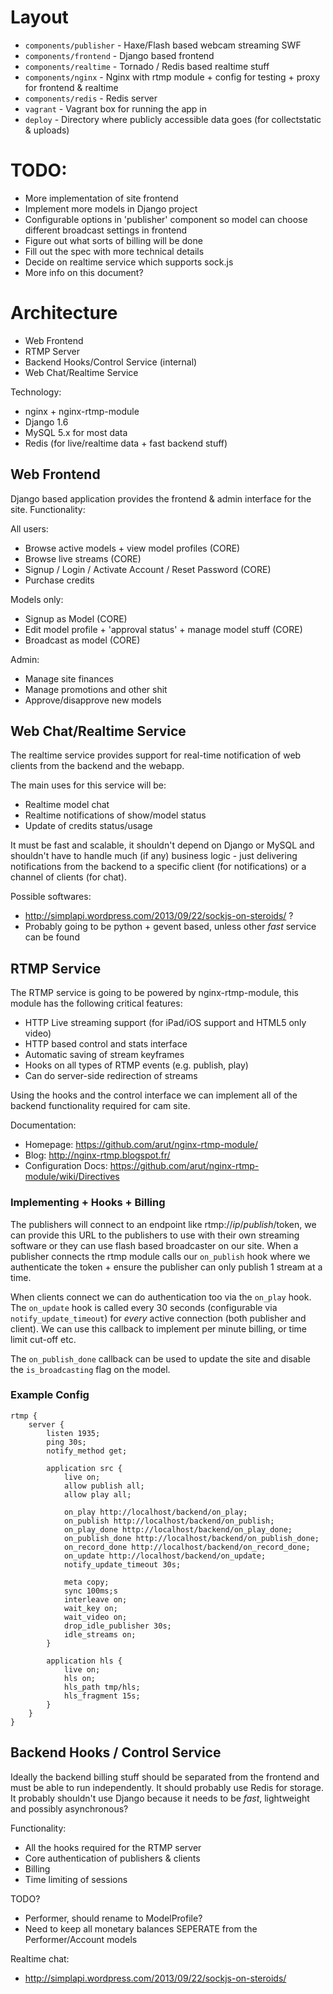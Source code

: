 # Layout

 * `components/publisher` - Haxe/Flash based webcam streaming SWF
 * `components/frontend` - Django based frontend
 * `components/realtime` - Tornado / Redis based realtime stuff
 * `components/nginx` - Nginx with rtmp module + config for testing + proxy for frontend & realtime
 * `components/redis` - Redis server
 * `vagrant` - Vagrant box for running the app in
 * `deploy` - Directory where publicly accessible data goes (for collectstatic & uploads)

# TODO:

 * More implementation of site frontend
 * Implement more models in Django project
 * Configurable options in 'publisher' component so model can choose different broadcast settings in frontend
 * Figure out what sorts of billing will be done
 * Fill out the spec with more technical details
 * Decide on realtime service which supports sock.js
 * More info on this document?

# Architecture

 * Web Frontend
 * RTMP Server
 * Backend Hooks/Control Service (internal)
 * Web Chat/Realtime Service

Technology:
 * nginx + nginx-rtmp-module
 * Django 1.6
 * MySQL 5.x for most data
 * Redis (for live/realtime data + fast backend stuff)

## Web Frontend

 Django based application provides the frontend & admin interface for the site.
 Functionality:

All users:
  * Browse active models + view model profiles (CORE)
  * Browse live streams (CORE)
  * Signup / Login / Activate Account / Reset Password (CORE)
  * Purchase credits

Models only:
  * Signup as Model (CORE)
  * Edit model profile + 'approval status' + manage model stuff (CORE)
  * Broadcast as model (CORE)

Admin:
  * Manage site finances
  * Manage promotions and other shit
  * Approve/disapprove new models


## Web Chat/Realtime Service

The realtime service provides support for real-time notification of web clients from the backend and the webapp.

The main uses for this service will be:
 * Realtime model chat
 * Realtime notifications of show/model status
 * Update of credits status/usage

It must be fast and scalable, it shouldn't depend on Django or MySQL and shouldn't have to handle much (if any) business logic - just delivering notifications from the backend to a specific client (for notifications) or a channel of clients (for chat).

Possible softwares:
 * http://simplapi.wordpress.com/2013/09/22/sockjs-on-steroids/ ?
 * Probably going to be python + gevent based, unless other *fast* service can be found

## RTMP Service

The RTMP service is going to be powered by nginx-rtmp-module, this module has the following critical features:

 * HTTP Live streaming support (for iPad/iOS support and HTML5 only video)
 * HTTP based control and stats interface
 * Automatic saving of stream keyframes
 * Hooks on all types of RTMP events (e.g. publish, play)
 * Can do server-side redirection of streams

Using the hooks and the control interface we can implement all of the backend functionality required for cam site.

Documentation:

 * Homepage: https://github.com/arut/nginx-rtmp-module/
 * Blog: http://nginx-rtmp.blogspot.fr/
 * Configuration Docs: https://github.com/arut/nginx-rtmp-module/wiki/Directives

### Implementing + Hooks + Billing

The publishers will connect to an endpoint like rtmp://$ip/publish/$token, we can provide this URL to the publishers to use with their own streaming software or they can use flash based broadcaster on our site. When a publisher connects the rtmp module calls our `on_publish` hook where we authenticate the token + ensure the publisher can only publish 1 stream at a time.

When clients connect we can do authentication too via the `on_play` hook. The `on_update` hook is called every 30 seconds (configurable via `notify_update_timeout`) for *every* active connection (both publisher and client). We can use this callback to implement per minute billing, or time limit cut-off etc.

The `on_publish_done` callback can be used to update the site and disable the `is_broadcasting` flag on the model.

### Example Config

```
rtmp {
	server {
		listen 1935;
		ping 30s;
		notify_method get;

		application src {
			live on;
			allow publish all;
			allow play all;

			on_play http://localhost/backend/on_play;
			on_publish http://localhost/backend/on_publish;
			on_play_done http://localhost/backend/on_play_done;
			on_publish_done http://localhost/backend/on_publish_done;
			on_record_done http://localhost/backend/on_record_done;
			on_update http://localhost/backend/on_update;
			notify_update_timeout 30s;

			meta copy;
			sync 100ms;s
			interleave on;
		 	wait_key on;
    		wait_video on;
    		drop_idle_publisher 30s;
			idle_streams on;
		}

		application hls {
			live on;
			hls on;
			hls_path tmp/hls;
			hls_fragment 15s;
		}
	}
}
```


## Backend Hooks / Control Service

Ideally the backend billing stuff should be separated from the frontend and must be able to run independently.
It should probably use Redis for storage.
It probably shouldn't use Django because it needs to be *fast*, lightweight and possibly asynchronous?

Functionality:
 
 * All the hooks required for the RTMP server
 * Core authentication of publishers & clients
 * Billing
 * Time limiting of sessions


TODO?
 * Performer, should rename to ModelProfile?
 * Need to keep all monetary balances SEPERATE from the Performer/Account models

Realtime chat:
 * http://simplapi.wordpress.com/2013/09/22/sockjs-on-steroids/